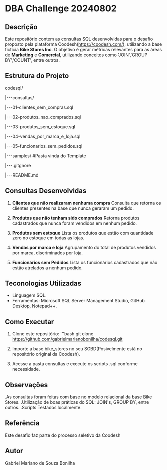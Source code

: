 # DBA Challenge 20240802


## Descrição

Este repositório contem as consultas SQL desenvolvidas para o desafio proposto pela plataforma Coodesh(https://coodesh.com/), utilizando a base fictícia **Bike Stores Inc**. O objetivo é gerar métricas relevantes para as áreas de **Marketing** e **Comercial**, utilizando conceitos como  'JOIN','GROUP BY','COUNT', entre outros.


## Estrutura do Projeto
codesql/

|---consultas/

   |---01-clientes_sem_compras.sql
   
   |---02-produtos_nao_comprados.sql
   
   |---03-produtos_sem_estoque.sql
   
   |---04-vendas_por_marca_e_loja.sql
   
   |---05-funcionarios_sem_pedidos.sql

|---samples/ #Pasta vinda do Template

|---.gitgnore

|---README.md


## Consultas Desenvolvidas

1. **Clientes que não realizaram nenhuma compra**
Consulta que retorna os clientes presentes na base que nunca geraram um pedido.

2. **Produtos que não tenham sido comprados**
Retorna produtos cadastrados que nunca foram vendidos em nenhum pedido.

3. **Produtos sem estoque**
Lista os produtos que estão com quantidade zero no estoque em todas as lojas.

4. **Vendas por marca e loja**
Agrupamento do total de produtos vendidos por marca, discriminados por loja.

5. **Funcionários sem Pedidos**
Lista os funcionários cadastrados que não estão atrelados a nenhum pedido.

## Teconologias Utilizadas

- Linguagem SQL.
- Ferramentas: Microsoft SQL Server Management Studio, GitHub Desktop, Notepad++.


## Como Executar

1. Clone este repositório:
'''bash
git clone https://github.com/gabrielmarianobonilha/codesql.git

2. Importe a base bike_stores no seu SGBD(Posivelmente está no repositório original da Coodesh).

3. Acesse a pasta consultas e execute os scripts .sql conforme necessidade.

## Observações
.As consultas foram feitas com base no modelo relacional da base Bike Stores.
.Utilização de boas práticas do SQL: JOIN's, GROUP BY, entre outros.
.Scripts Testados localmente.

## Referência

Este desafio faz parte do processo seletivo da Coodesh

## Autor
Gabriel Mariano de Souza Bonilha
